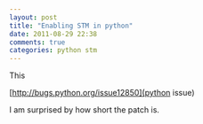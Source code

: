 ```yaml
---
layout: post
title: "Enabling STM in python"
date: 2011-08-29 22:38
comments: true
categories: python stm
---
```


This 

[http://bugs.python.org/issue12850](python issue)


I am surprised by how short the patch is.

